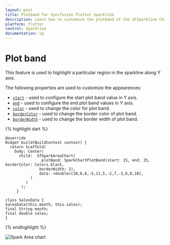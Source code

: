 ```yaml
---
layout: post
title: Plotband for Syncfusion Flutter Sparkline
description: Learn how to customize the plotband of the SFSparkline Chart.
platform: flutter
control: Sparkline
documentation: ug
---
```


# Plot band 

This feature is used to highlight a particular region in the sparkline along Y axis.

The following properties are used to customize the appearences:
* [`start`]() - used to configure the start plot band value in Y axis.
* [`end`]() - used to configure the end plot band values in Y axis.
* [`color`]() - used to change the color for plot band.
* [`borderColor`]() - used to change the border color of plot band.
* [`borderWidth`]() - used to change the border width of plot band.

{% highlight dart %} 

    @override
    Widget build(BuildContext context) {
      return Scaffold(
        body: Center(
          child:  SfSparkAreaChart(
                    plotBand: SparkChartPlotBand(start: 15, end: 25, borderColor: Colors.black,
                   borderWidth: 2),
                   data: <double>[10,6,8,-5,11,5,-2,7,-3,6,8,10],
               )
             )
           );
         }

    class SalesData {
    SalesData(this.month, this.sales);
    final String month;
    final double sales;
    }

{% endhighlight %}

![Spark Area chart]()